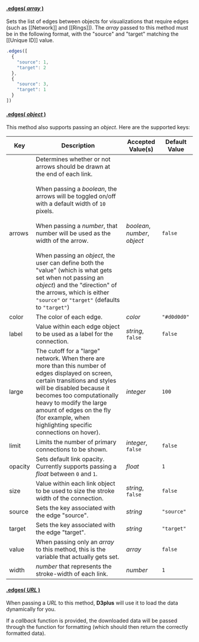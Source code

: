 #### <a name="array" href="#array">.edges( *array* )</a>

Sets the list of edges between objects for visualizations that require edges (such as [[Network]] and [[Rings]]). The *array* passed to this method must be in the following format, with the "source" and "target" matching the [[Unique ID]] value.

```js
.edges([
  {
    "source": 1,
    "target": 2
  },
  {
    "source": 3,
    "target": 1
  }
])
```

#### <a name="object" href="#object">.edges( *object* )</a>

This method also supports passing an *object*. Here are the supported keys:

| Key | Description | Accepted Value(s) | Default Value |
|---|---|---|---|
| arrows | Determines whether or not arrows should be drawn at the end of each link.<br><br>When passing a *boolean*, the arrows will be toggled on/off with a default width of ```10``` pixels.<br><br>When passing a *number*, that number will be used as the width of the arrow.<br><br>When passing an *object*, the user can define both the "value" (which is what gets set when not passing an *object*) and the "direction" of the arrows, which is either ```"source"``` or ```"target"``` (defaults to ```"target"```) | *boolean*, *number*, *object* | ```false``` |
| color | The color of each edge. | *color* | ```"#d0d0d0"``` |
| label | Value within each edge object to be used as a label for the connection. | *string*, ```false``` | ```false``` |
| large | The cutoff for a "large" network. When there are more than this number of edges displayed on screen, certain transitions and styles will be disabled because it becomes too computationally heavy to modify the large amount of edges on the fly (for example, when highlighting specific connections on hover). | *integer* | ```100``` |
| limit | Limits the number of primary connections to be shown. | *integer*, ```false``` | ```false``` |
| opacity | Sets default link opacity. Currently supports passing a *float* between  ```0``` and ```1```. | *float* | ```1``` |
| size | Value within each link object to be used to size the stroke width of the connection. | *string*, ```false``` | ```false``` |
| source | Sets the key associated with the edge "source". | *string* | ```"source"``` |
| target | Sets the key associated with the edge "target". | *string* | ```"target"``` |
| value | When passing only an *array* to this method, this is the variable that actually gets set. | *array* | ```false``` |
| width | *number* that represents the stroke-width of each link. | *number* | ```1``` |

#### <a name="url" href="#url">.edges( *URL* )</a>

When passing a *URL* to this method, **D3plus** will use it to load the data dynamically for you.

If a *callback* function is provided, the downloaded data will be passed through the function for formatting (which should then return the correctly formatted data).
